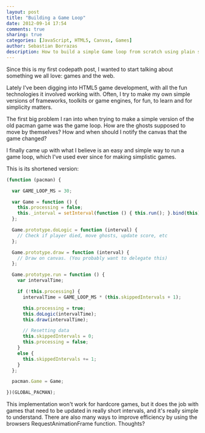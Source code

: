 ```yaml
---
layout: post
title: "Building a Game Loop"
date: 2012-09-14 17:54
comments: true
sharing: true
categories: [JavaScript, HTML5, Canvas, Games]
author: Sebastian Borrazas
description: How to build a simple Game loop from scratch using plain simple JavaScript?
---
```


Since this is my first codepath post, I wanted to start talking about something we all love: games and the web.

Lately I've been digging into HTML5 game development, with all the fun technologies it involved working with.
Often, I try to make my own simple versions of frameworks, toolkits or game engines, for fun, to learn and for simplicity matters.

The first big problem I ran into when trying to make a simple version of the old pacman game was the game loop.
How are the ghosts supposed to move by themselves? How and when should I notify the canvas that the game changed?

I finally came up with what I believe is an easy and simple way to run a game loop, which I've used ever since for making simplistic games.

This is its shortened version:

``` javascript Game Loop
(function (pacman) {

  var GAME_LOOP_MS = 30;

  var Game = function () {
    this.processing = false;
    this._interval = setInterval(function () { this.run(); }.bind(this), GAME_LOOP_MS);
  };

  Game.prototype.doLogic = function (interval) {
    // Check if player died, move ghosts, update score, etc
  };

  Game.prototype.draw = function (interval) {
    // Draw on canvas. (You probably want to delegate this)
  };

  Game.prototype.run = function () {
    var intervalTime;

    if (!this.processing) {
      intervalTime = GAME_LOOP_MS * (this.skippedIntervals + 1);

      this.processing = true;
      this.doLogic(intervalTime);
      this.draw(intervalTime);

      // Resetting data
      this.skippedIntervals = 0;
      this.processing = false;
    }
    else {
      this.skippedIntervals += 1;
    }
  };

  pacman.Game = Game;

})(GLOBAL_PACMAN);
```

This implementation won't work for hardcore games, but it does the job with games that need to be updated in really short intervals, and it's really simple to understand.
There are also many ways to improve efficiency by using the browsers RequestAnimationFrame function.
Thoughts?


